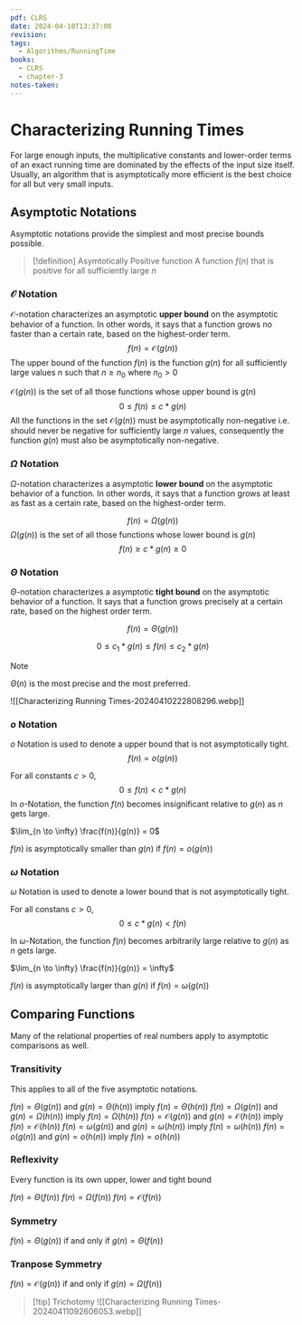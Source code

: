 ```yaml
---
pdf: CLRS
date: 2024-04-10T13:37:00
revision: 
tags:
  - Algorithms/RunningTime
books:
  - CLRS
  - chapter-3
notes-taken:
---
```

# Characterizing Running Times

For large enough inputs, the multiplicative constants and lower-order terms of an exact running time are dominated by the effects of the input size itself. Usually, an algorithm that is asymptotically more efficient is the best choice for all but very small inputs.

## Asymptotic Notations

Asymptotic notations provide the simplest and most precise bounds possible.
> [!definition] Asymtotically Positive function
> A function $f(n)$ that is positive for all sufficiently large $n$

### $\mathcal{O}$ Notation
$\mathcal{O}$-notation characterizes an asymptotic **upper bound** on the asymptotic behavior of a function. In other words, it says that a function grows no faster than a certain rate, based on the highest-order term.
$$
f(n) = \mathcal{O} (g(n))
$$
The upper bound of the function $f(n)$ is the function $g(n)$ for all sufficiently large values $n$ such that $n \ge n_0$ where $n_0 \gt 0$

$\mathcal{O} (g(n))$ is the set of all those functions whose upper bound is $g(n)$
$$
0 \le f(n) \le c \ast g(n)
$$
All the functions in the set $\mathcal{O} (g(n))$ must be asymptotically non-negative i.e. should never be negative for sufficiently large $n$ values, consequently the function $g(n)$ must also be asymptotically non-negative.


### $\Omega$ Notation
$\Omega$-notation characterizes a asymptotic **lower bound** on the asymptotic behavior of a function. In other words, it says that a function grows at least as fast as a certain rate, based on the highest-order term.

$$
f(n) = \Omega (g(n))
$$
$\Omega(g(n))$ is the set of all those functions whose lower bound is $g(n)$
$$
f(n) \ge c \ast g(n) \ge 0
$$

### $\Theta$ Notation
$\Theta$-notation characterizes a asymptotic **tight bound** on the asymptotic behavior of a function. It says that a function grows precisely at a certain rate, based on the highest order term.

$$
f(n) = \Theta(g(n))
$$

$$
0 \le c_1 \ast g(n) \le f(n) \le c_2 \ast g(n)
$$


> [!NOTE] 
> $\Theta(n)$ is the most precise and the most preferred.


![[Characterizing Running Times-20240410222808296.webp]]

### $o$ Notation
$o$ Notation is used to denote a upper bound that is not asymptotically tight.
$$
f(n) = o(g(n))
$$

For all constants $c \gt 0$, 
$$
0 \le f(n) \lt c \ast g(n)
$$
In $o$-Notation, the function $f(n)$ becomes insignificant relative to $g(n)$ as $n$ gets large.

$\lim_{n \to \infty} \frac{f(n)}{g(n)} = 0$

$f(n)$ is asymptotically smaller than $g(n)$ if $f(n) = o (g(n))$

### $\omega$ Notation
$\omega$ Notation is used to denote a lower bound that is not asymptotically tight.

For all constans $c \gt 0$,
$$
0 \le c \ast g(n) \lt f(n)
$$

In $\omega$-Notation, the function $f(n)$ becomes arbitrarily large relative to $g(n)$ as $n$ gets large.

$\lim_{n \to \infty} \frac{f(n)}{g(n)} = \infty$

$f(n)$ is asymptotically larger than $g(n)$ if $f(n) = \omega (g(n))$

## Comparing Functions
Many of the relational properties of real numbers apply to asymptotic comparisons as well.

### Transitivity
This applies to all of the five asymptotic notations.

$f(n) = \Theta(g(n))$ and $g(n) = \Theta(h(n))$ imply $f(n) = \Theta(h(n))$
$f(n) = \Omega(g(n))$ and $g(n) = \Omega(h(n))$ imply $f(n) = \Omega(h(n))$
$f(n) = \mathcal{O}(g(n))$ and $g(n) = \mathcal{O}(h(n))$ imply $f(n) = \mathcal{O}(h(n))$
$f(n) = \omega(g(n))$ and $g(n) = \omega(h(n))$ imply $f(n) = \omega(h(n))$
$f(n) = o(g(n))$ and $g(n) = o(h(n))$ imply $f(n) = o(h(n))$

### Reflexivity
Every function is its own upper, lower and tight bound

$f(n) = \Theta(f(n))$
$f(n) = \Omega(f(n))$
$f(n) = \mathcal{O}(f(n))$

### Symmetry
$f(n) = \Theta (g(n))$ if and only if $g(n) = \Theta(f(n))$

### Tranpose Symmetry
$f(n) = \mathcal{O}(g(n))$ if and only if $g(n) = \Omega(f(n))$


> [!tip] Trichotomy
> ![[Characterizing Running Times-20240411092606053.webp]]

